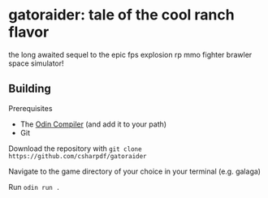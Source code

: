 # gatoraider: tale of the cool ranch flavor

the long awaited sequel to the epic fps explosion rp mmo fighter brawler space simulator!

## Building

Prerequisites
- The [Odin Compiler](https://github.com/odin-lang/Odin/releases) (and add it to your path)
- Git

Download the repository with `git clone https://github.com/csharpdf/gatoraider`

Navigate to the game directory of your choice in your terminal (e.g. galaga)

Run `odin run .`
